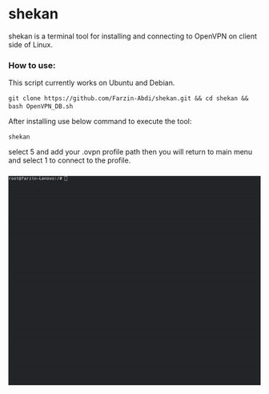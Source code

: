 # shekan
shekan is a terminal tool for installing and connecting to OpenVPN on client side of Linux.

### How to use:
This script currently works on Ubuntu and Debian.
```
git clone https://github.com/Farzin-Abdi/shekan.git && cd shekan && bash OpenVPN_DB.sh
```
After installing use below command to execute the tool:
```
shekan
```
select 5 and add your .ovpn profile path then you will return to main menu and select 1 to connect to the profile.
###
![Demo](https://github.com/Farzin-Abdi/shekan/blob/master/terminalx.gif)
